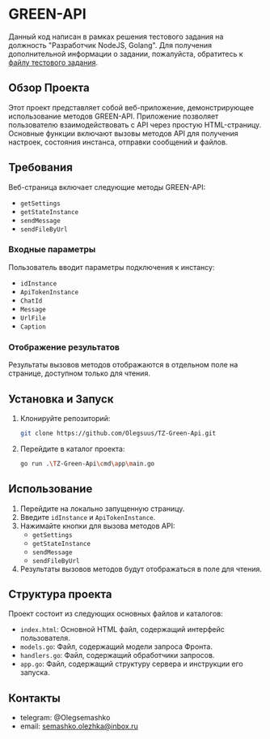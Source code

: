 # GREEN-API
Данный код написан в рамках решения тестового задания на должность "Разработчик NodeJS, Golang". Для получения дополнительной информации о задании, пожалуйста, обратитесь к [файлу тестового задания](https://drive.google.com/file/d/1exmSW0XeLocWW0AVZrsOc-kfj4Dsqiv2/view).

## Обзор Проекта

Этот проект представляет собой веб-приложение, демонстрирующее использование методов GREEN-API. Приложение позволяет пользователю взаимодействовать с API через простую HTML-страницу. Основные функции включают вызовы методов API для получения настроек, состояния инстанса, отправки сообщений и файлов.

## Требования

Веб-страница включает следующие методы GREEN-API:
- `getSettings`
- `getStateInstance`
- `sendMessage`
- `sendFileByUrl`

### Входные параметры

Пользователь вводит параметры подключения к инстансу:
- `idInstance`
- `ApiTokenInstance`
- `ChatId`
- `Message`
- `UrlFile`
- `Caption`

### Отображение результатов

Результаты вызовов методов отображаются в отдельном поле на странице, доступном только для чтения.

## Установка и Запуск

1. Клонируйте репозиторий:
   ```sh
   git clone https://github.com/Olegsuus/TZ-Green-Api.git
   ```
2. Перейдите в каталог проекта:
    ```sh
   go run .\TZ-Green-Api\cmd\app\main.go
   ```

## Использование

1. Перейдите на локально запущенную страницу.
2. Введите `idInstance` и `ApiTokenInstance`.
3. Нажимайте кнопки для вызова методов API:
    - `getSettings`
    - `getStateInstance`
    - `sendMessage`
    - `sendFileByUrl`
4. Результаты вызовов методов будут отображаться в поле для чтения.

## Структура проекта

Проект состоит из следующих основных файлов и каталогов:
- `index.html`: Основной HTML файл, содержащий интерфейс пользователя.
- `models.go`: Файл, содержащий модели запроса Фронта.
- `handlers.go`: Файл, содержащий обработчики запросов.
- `app.go`: Файл, содержащий структуру сервера и инструкции его запуска.


## Контакты
 - telegram: @Olegsemashko
 - email: semashko.olezhka@inbox.ru
 

